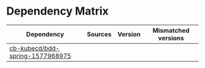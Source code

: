 # Dependency Matrix

Dependency | Sources | Version | Mismatched versions
---------- | ------- | ------- | -------------------
[cb-kubecd/bdd-spring-1577968975](https://github.com/cb-kubecd/bdd-spring-1577968975.git) |  | []() | 
